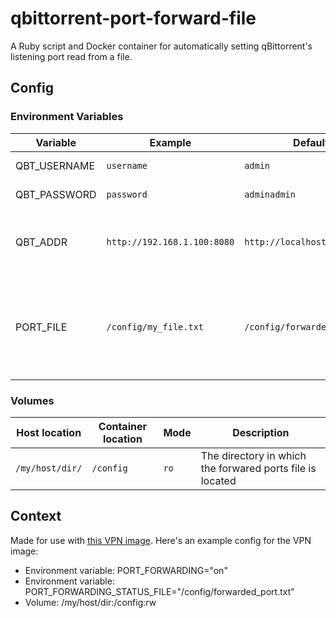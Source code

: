 # qbittorrent-port-forward-file

A Ruby script and Docker container for automatically setting qBittorrent's listening port read from a file.

## Config

### Environment Variables

| Variable     | Example                     | Default                      | Description                                                     |
|--------------|-----------------------------|------------------------------|-----------------------------------------------------------------|
| QBT_USERNAME | `username`                  | `admin`                      | qBittorrent username                                            |
| QBT_PASSWORD | `password`                  | `adminadmin`                 | qBittorrent password                                            |
| QBT_ADDR     | `http://192.168.1.100:8080` | `http://localhost:8080`    | HTTP URL for the qBittorrent web UI, with port                  |
| PORT_FILE    | `/config/my_file.txt`       | `/config/forwarded_port.txt` | Container path to the file containing the forwarded port number |

### Volumes

| Host location   | Container location | Mode | Description                                               |
|-----------------|--------------------|------|-----------------------------------------------------------|
| `/my/host/dir/` | `/config`          | `ro` | The directory in which the forwared ports file is located |

## Context

Made for use with [this VPN image](https://hub.docker.com/r/qmcgaw/private-internet-access/). Here's an example config for the VPN image:

* Environment variable: PORT_FORWARDING="on"
* Environment variable: PORT_FORWARDING_STATUS_FILE="/config/forwarded_port.txt"
* Volume: /my/host/dir:/config:rw
